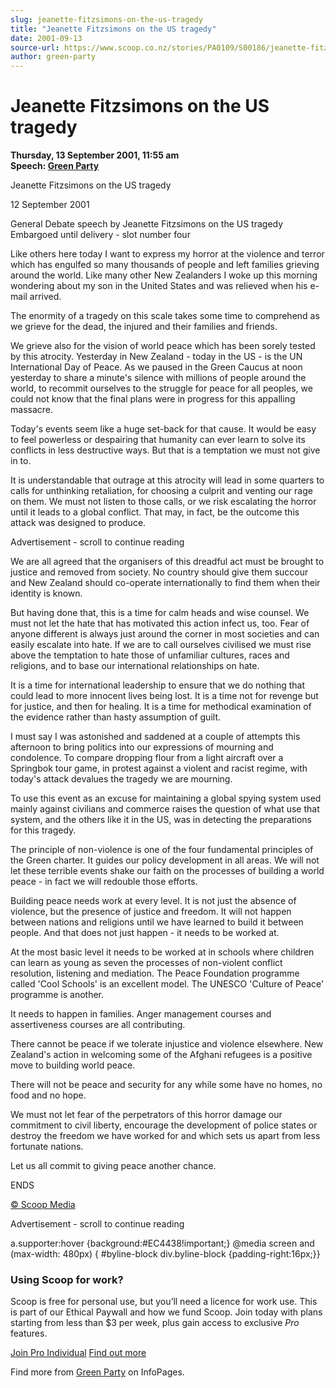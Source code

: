 ```yaml
---
slug: jeanette-fitzsimons-on-the-us-tragedy
title: "Jeanette Fitzsimons on the US tragedy"
date: 2001-09-13
source-url: https://www.scoop.co.nz/stories/PA0109/S00186/jeanette-fitzsimons-on-the-us-tragedy.htm
author: green-party
---
```

Jeanette Fitzsimons on the US tragedy
=====================================

**Thursday, 13 September 2001, 11:55 am**  
**Speech: [Green Party](https://info.scoop.co.nz/Green_Party)**

Jeanette Fitzsimons on the US tragedy

12 September 2001

General Debate speech by Jeanette Fitzsimons on the US tragedy Embargoed until delivery - slot number four

Like others here today I want to express my horror at the violence and terror which has engulfed so many thousands of people and left families grieving around the world. Like many other New Zealanders I woke up this morning wondering about my son in the United States and was relieved when his e-mail arrived.

The enormity of a tragedy on this scale takes some time to comprehend as we grieve for the dead, the injured and their families and friends.

We grieve also for the vision of world peace which has been sorely tested by this atrocity. Yesterday in New Zealand - today in the US - is the UN International Day of Peace. As we paused in the Green Caucus at noon yesterday to share a minute's silence with millions of people around the world, to recommit ourselves to the struggle for peace for all peoples, we could not know that the final plans were in progress for this appalling massacre.

Today's events seem like a huge set-back for that cause. It would be easy to feel powerless or despairing that humanity can ever learn to solve its conflicts in less destructive ways. But that is a temptation we must not give in to.

It is understandable that outrage at this atrocity will lead in some quarters to calls for unthinking retaliation, for choosing a culprit and venting our rage on them. We must not listen to those calls, or we risk escalating the horror until it leads to a global conflict. That may, in fact, be the outcome this attack was designed to produce.

Advertisement - scroll to continue reading





We are all agreed that the organisers of this dreadful act must be brought to justice and removed from society. No country should give them succour and New Zealand should co-operate internationally to find them when their identity is known.

But having done that, this is a time for calm heads and wise counsel. We must not let the hate that has motivated this action infect us, too. Fear of anyone different is always just around the corner in most societies and can easily escalate into hate. If we are to call ourselves civilised we must rise above the temptation to hate those of unfamiliar cultures, races and religions, and to base our international relationships on hate.

It is a time for international leadership to ensure that we do nothing that could lead to more innocent lives being lost. It is a time not for revenge but for justice, and then for healing. It is a time for methodical examination of the evidence rather than hasty assumption of guilt.

I must say I was astonished and saddened at a couple of attempts this afternoon to bring politics into our expressions of mourning and condolence. To compare dropping flour from a light aircraft over a Springbok tour game, in protest against a violent and racist regime, with today's attack devalues the tragedy we are mourning.

To use this event as an excuse for maintaining a global spying system used mainly against civilians and commerce raises the question of what use that system, and the others like it in the US, was in detecting the preparations for this tragedy.

The principle of non-violence is one of the four fundamental principles of the Green charter. It guides our policy development in all areas. We will not let these terrible events shake our faith on the processes of building a world peace - in fact we will redouble those efforts.

Building peace needs work at every level. It is not just the absence of violence, but the presence of justice and freedom. It will not happen between nations and religions until we have learned to build it between people. And that does not just happen - it needs to be worked at.

At the most basic level it needs to be worked at in schools where children can learn as young as seven the processes of non-violent conflict resolution, listening and mediation. The Peace Foundation programme called 'Cool Schools' is an excellent model. The UNESCO 'Culture of Peace' programme is another.

It needs to happen in families. Anger management courses and assertiveness courses are all contributing.

There cannot be peace if we tolerate injustice and violence elsewhere. New Zealand's action in welcoming some of the Afghani refugees is a positive move to building world peace.

There will not be peace and security for any while some have no homes, no food and no hope.

We must not let fear of the perpetrators of this horror damage our commitment to civil liberty, encourage the development of police states or destroy the freedom we have worked for and which sets us apart from less fortunate nations.

Let us all commit to giving peace another chance.

ENDS

[© Scoop Media](http://www.scoop.co.nz/about/terms.html)  

Advertisement - scroll to continue reading



a.supporter:hover {background:#EC4438!important;} @media screen and (max-width: 480px) { #byline-block div.byline-block {padding-right:16px;}}

### Using Scoop for work?

Scoop is free for personal use, but you’ll need a licence for work use. This is part of our Ethical Paywall and how we fund Scoop. Join today with plans starting from less than $3 per week, plus gain access to exclusive _Pro_ features.  
  
[Join Pro Individual](https://pro.scoop.co.nz/Individual/?from=ProIn24) [Find out more](https://pro.scoop.co.nz/using-scoop-for-work/?from=ProIn24)

Find more from [Green Party](https://info.scoop.co.nz/Green_Party) on InfoPages.